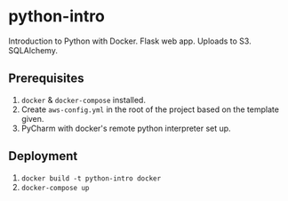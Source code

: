 # python-intro
Introduction to Python with Docker. Flask web app. Uploads to S3. SQLAlchemy. 

## Prerequisites

1. `docker` & `docker-compose` installed.
2. Create `aws-config.yml` in the root of the project based on the template given.
3. PyCharm with docker's remote python interpreter set up. 

## Deployment

1. `docker build -t python-intro docker`
2. `docker-compose up`
